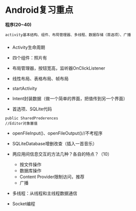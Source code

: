 # Android复习重点

**程序(20~40)**

```
activity基本结构、组件、布局管理器、多线程、数据存储（首选项）、广播
```

### 

- Activity生命周期

- 四个组件：照片有
- 布局管理器，按钮宽高，监听器OnClickListener
- 线性布局、表格布局、帧布局
- startActivity
- Intent封装数据（做一个简单的界面，把值传到另一个界面）
- 首选项、SQLite代码

```
public SharedPrederences
//Editor对象塞值
```

- openFileInput()、openFileOutput()//不考程序
- SQLiteDatabase增删改查（插入一首音乐）
- 两应用间信息交互的方法几种？各自的特点？（10）
	- 按文件操作
	- 数据库操作
	- Content Provider限制访问，推荐
	- 广播

- 多线程：从线程和主线程数据通信
- Socket编程




